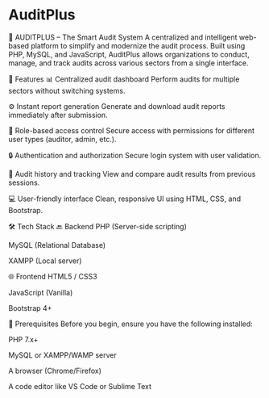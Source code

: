 # AuditPlus
🧾 AUDITPLUS – The Smart Audit System
A centralized and intelligent web-based platform to simplify and modernize the audit process. Built using PHP, MySQL, and JavaScript, AuditPlus allows organizations to conduct, manage, and track audits across various sectors from a single interface.

🚀 Features
📊 Centralized audit dashboard
Perform audits for multiple sectors without switching systems.

⚙️ Instant report generation
Generate and download audit reports immediately after submission.

👥 Role-based access control
Secure access with permissions for different user types (auditor, admin, etc.).

🔒 Authentication and authorization
Secure login system with user validation.

📁 Audit history and tracking
View and compare audit results from previous sessions.

💻 User-friendly interface
Clean, responsive UI using HTML, CSS, and Bootstrap.

🛠️ Tech Stack
🔙 Backend
PHP (Server-side scripting)

MySQL (Relational Database)

XAMPP (Local server)

🌐 Frontend
HTML5 / CSS3

JavaScript (Vanilla)

Bootstrap 4+

🧰 Prerequisites
Before you begin, ensure you have the following installed:

PHP 7.x+

MySQL or XAMPP/WAMP server

A browser (Chrome/Firefox)

A code editor like VS Code or Sublime Text

